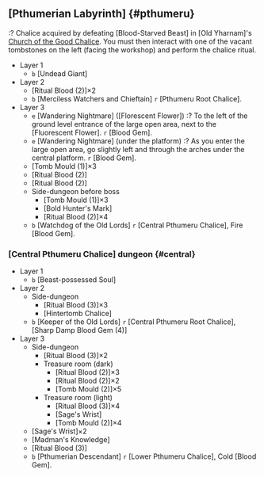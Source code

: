 ## [Pthumerian Labyrinth] {#pthumeru}
:? Chalice acquired by defeating [Blood-Starved Beast] in [Old Yharnam]'s [Church of the Good Chalice](old_boss). You must then interact with one of the vacant tombstones on the left (facing the workshop) and perform the chalice ritual.

* Layer 1
  - `b` [Undead Giant]
* Layer 2
  - [Ritual Blood (2)]×2
  - `b` [Merciless Watchers and Chieftain]
    `r` [Pthumeru Root Chalice].
* Layer 3
  - `e` [Wandering Nightmare] ([Florescent Flower])
    :? To the left of the ground level entrance of the large open area, next to the [Fluorescent Flower].
    `r` [Blood Gem].
  - `e` [Wandering Nightmare] (under the platform)
    :? As you enter the large open area, go slightly left and through the arches under the central platform.
    `r` [Blood Gem].
  - [Tomb Mould (1)]×3
  - [Ritual Blood (2)]
  - [Ritual Blood (2)]
  * Side-dungeon before boss
    - [Tomb Mould (1)]×3
    - [Bold Hunter's Mark]
    - [Ritual Blood (2)]×4
  - `b` [Watchdog of the Old Lords]
    `r` [Central Pthumeru Chalice], Fire [Blood Gem].
  
### [Central Pthumeru Chalice] dungeon {#central}
* Layer 1
  - `b` [Beast-possessed Soul]
* Layer 2
  * Side-dungeon
    - [Ritual Blood (3)]×3
    - [Hintertomb Chalice]
  - `b` [Keeper of the Old Lords]
    `r` [Central Pthumeru Root Chalice], [Sharp Damp Blood Gem (4)]
* Layer 3
  * Side-dungeon
    - [Ritual Blood (3)]×2
    * Treasure room (dark)
      - [Ritual Blood (2)]×3
      - [Ritual Blood (2)]×2
      - [Tomb Mould (2)]×5
    * Treasure room (light)
      - [Ritual Blood (3)]×4
      - [Sage's Wrist]
      - [Tomb Mould (2)]×4
  - [Sage's Wrist]×2
  - [Madman's Knowledge]
  - [Ritual Blood (3)]
  - `b` [Pthumerian Descendant]
    `r` [Lower Pthumeru Chalice], Cold [Blood Gem].